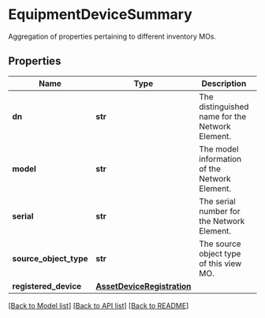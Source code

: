# EquipmentDeviceSummary

Aggregation of properties pertaining to different inventory MOs. 
## Properties
Name | Type | Description | Notes
------------ | ------------- | ------------- | -------------
**dn** | **str** | The distinguished name for the Network Element.   | [optional] [readonly] 
**model** | **str** | The model information of the Network Element.   | [optional] [readonly] 
**serial** | **str** | The serial number for the Network Element.   | [optional] [readonly] 
**source_object_type** | **str** | The source object type of this view MO.    | [optional] [readonly] 
**registered_device** | [**AssetDeviceRegistration**](.md) |  | [optional] 

[[Back to Model list]](../README.md#documentation-for-models) [[Back to API list]](../README.md#documentation-for-api-endpoints) [[Back to README]](../README.md)


